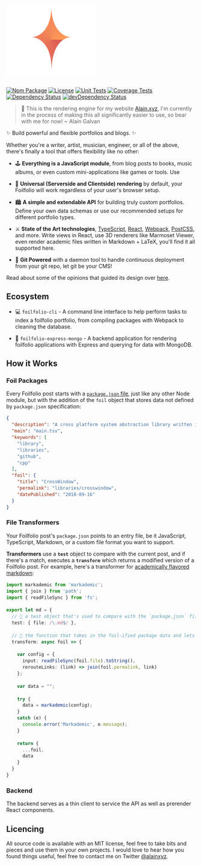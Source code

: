 # <a href="https://alain.xyz/blog"><img alt="Foilfolio" src="docs/logo.svg" width="240" /></a>

[![Npm Package][npm-img]][npm-url]
[![License][license-img]][license-url]
[![Unit Tests][travis-img]][travis-url]
[![Coverage Tests][codecov-img]][codecov-url]
[![Dependency Status][david-img]][david-url]
[![devDependency Status][david-dev-img]][david-dev-url]

> 🚧 This is the rendering engine for my website [Alain.xyz](https://alain.xyz), I'm currently in the process of making this all significantly easier to use, so bear with me for now! ~ Alain Galvan

✨ Build powerful and flexible portfolios and blogs. ✨

Whether you're a writer, artist, musician, engineer, or all of the above, there's finally a tool that offers flexibility like no other:

- 🕹️ **Everything is a JavaScript module**, from blog posts to books, music albums, or even custom mini-applications like games or tools. Use 

- 🌌 **Universal (Serverside and Clientside) rendering** by default, your Foilfolio will work regardless of your user's browser setup.

- 🏙️ **A simple and extendable API** for building truly custom portfolios. Define your own data schemas or use our recommended setups for different portfolio types.

- ⚔️ **State of the Art technologies**, [TypeScript](https://www.typescriptlang.org/), [React](https://reactjs.org/), [Webpack](https://webpack.js.org/), [PostCSS](https://postcss.org/), and more. Write views in React, use 3D renderers like Marmoset Viewer, even render academic files written in Markdown + LaTeX, you'll find it all supported here.

- 🐙 **Git Powered** with a daemon tool to handle continuous deployment from your git repo, let git be your CMS!

Read about some of the opinions that guided its design over [here](docs/opinions.md).

## Ecosystem

- 💻 `foilfolio-cli` - A command line interface to help perform tasks to index a foilfolio portfolio, from compiling packages with Webpack to cleaning the database.

- 🏃 `foilfolio-express-mongo` - A backend application for rendering foilfolio applications with Express and querying for data with MongoDB.

## How it Works

### Foil Packages

Every Foilfolio post starts with a [`package.json` file](https://docs.npmjs.com/files/package.json), just like any other Node module, but with the addition of the `foil` object that stores data not defined by `package.json` specification:

```json
{
  "description": "A cross platform system abstraction library written in C++ for managing windows and performing OS tasks.",
  "main": "main.tsx",
  "keywords": [
    "library",
    "libraries",
    "github",
    "cpp"
  ],
  "foil": {
    "title": "CrossWindow",
    "permalink": "libraries/crosswindow",
    "datePublished": "2018-09-16"
  }
}
```



### File Transformers

Your Foilfolio post's `package.json` points to an entry file, be it JavaScript, TypeScript, Markdown, or a custom file format you want to support.

**Transformers** use a **`test`** object to compare with the current post, and if there's a match, executes a **`transform`** which returns a modified version of a Foilfolio post. For example, here's a transformer for [academically flavored markdown](https://github.com/hyperfuse/markademic):

```ts
import markademic from 'markademic';
import { join } from 'path';
import { readFileSync } from 'fs';

export let md = {
  // 💉 a test object that's used to compare with the `package.json` file.
  test: { file: /\.md$/ },

  // 🚒 the function that takes in the foil-ified package data and lets you modify it.
  transform: async foil => {

    var config = {
      input: readFileSync(foil.file).toString(),
      rerouteLinks: (link) => join(foil.permalink, link)
    };

    var data = "";

    try {
      data = markademic(config);
    }
    catch (e) {
      console.error('Markademic', e.message);
    }

    return {
      ...foil,
      data
    }
  }
}
```

### Backend

The backend serves as a thin client to service the API as well as prerender React components. 

## Licencing

All source code is available with an MIT license, feel free to take bits and pieces and use them in your own projects. I would love to hear how you found things useful, feel free to contact me on Twitter <a href="https://twitter.com/Alainxyz">@alainxyz</a>.

[cover-img]: docs/assets/logo.png
[cover-url]: https://alain.xyz/libraries/foilfolio
[license-img]: http://img.shields.io/:license-mit-blue.svg?style=flat-square
[license-url]: https://opensource.org/licenses/MIT
[david-url]: https://david-dm.org/alaingalvan/foilfolio?path=packages/foilfolio
[david-img]: https://david-dm.org/alaingalvan/foilfolio.svg?path=packages/foilfolio&style=flat-square
[david-dev-url]: https://david-dm.org/alaingalvan/foilfolio?path=packages/foilfolio#info=devDependencies
[david-dev-img]: https://david-dm.org/alaingalvan/foilfolio/dev-status.svg?path=packages/foilfolio&style=flat-square
[travis-img]: https://img.shields.io/travis/alaingalvan/foilfolio.svg?style=flat-square
[travis-url]:https://travis-ci.org/alaingalvan/foilfolio
[codecov-img]:https://img.shields.io/codecov/c/github/alaingalvan/foilfolio.svg?style=flat-square
[codecov-url]: https://codecov.io/gh/alaingalvan/foilfolio
[npm-img]: https://img.shields.io/npm/v/foilfolio.svg?style=flat-square
[npm-url]: http://npm.im/foilfolio
[npm-download-img]: https://img.shields.io/npm/dm/foilfolio.svg?style=flat-square
